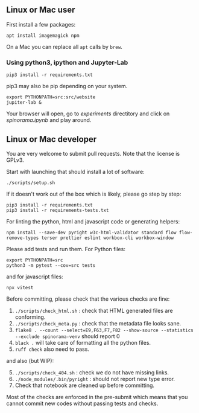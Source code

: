 ## Linux or Mac user

First install a few packages:

```
apt install imagemagick npm
```

On a Mac you can replace all `apt` calls by `brew`.

### Using python3, ipython and Jupyter-Lab

```
pip3 install -r requirements.txt
```

pip3 may also be pip depending on your system.

```
export PYTHONPATH=src:src/website
jupiter-lab &
```

Your browser will open, go to _experiments_ directitory and click on _spinorama.ipynb_ and play around.

## Linux or Mac developer

You are very welcome to submit pull requests. Note that the license is GPLv3.

Start with launching that should install a lot of software:

```
./scripts/setup.sh
```

If it doesn't work out of the box which is likely, please go step by step:

```
pip3 install -r requirements.txt
pip3 install -r requirements-tests.txt
```

For linting the python, html and javascript code or generating helpers:

```
npm install --save-dev pyright w3c-html-validator standard flow flow-remove-types terser prettier eslint workbox-cli workbox-window
```

Please add tests and run them. 
For Python files:
```
export PYTHONPATH=src
python3 -m pytest --cov=src tests
```
and for javascript files:
```
npx vitest
```

Before committing, please check that the various checks are fine:

1. `./scripts/check_html.sh` : check that HTML generated files are conforming.
2. `./scripts/check_meta.py` : check that the metadata file looks sane.
3. `flake8 . --count --select=E9,F63,F7,F82 --show-source --statistics --exclude spinorama-venv` should report 0
4. `black .` will take care of formatting all the python files.
5. `ruff check` also need to pass.

and also (but WIP):

5. `./scripts/check_404.sh` : check we do not have missing links.
6. `./node_modules/.bin/pyright` : should not report new type error.
7. Check that notebook are cleaned up before committing.

Most of the checks are enforced in the pre-submit which means that
you cannot commit new codes without passing tests and checks.
